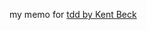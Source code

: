 my memo for [tdd by Kent Beck](https://www.amazon.com/Test-Driven-Development-Kent-Beck/dp/0321146530)

